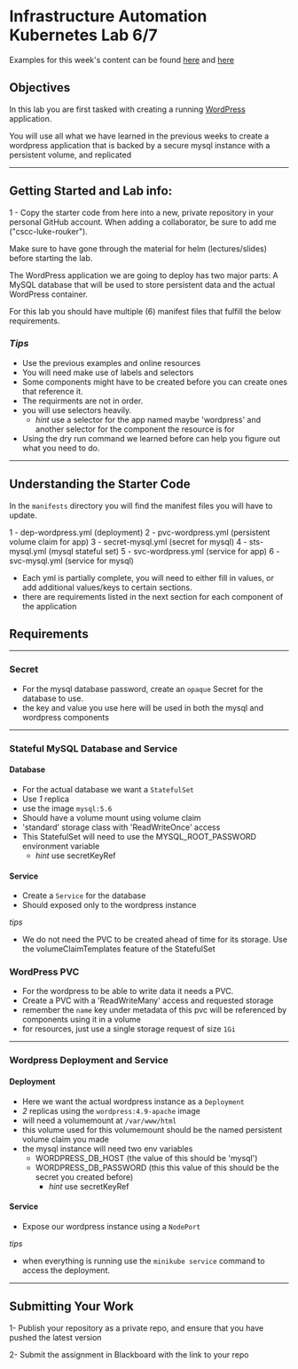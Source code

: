 # Infrastructure Automation Kubernetes Lab 6/7

Examples for this week's content can be found [here](https://github.com/ColumbusStateWorkforceInnovation/infrastructure-kubernetes-week3-examples) and [here](https://github.com/ColumbusStateWorkforceInnovation/infrastructure-kubernetes-week4-examples)

## Objectives

In this lab you are first tasked with creating a running [WordPress][wordpress] application.

You will use all what we have learned in the previous weeks to create a wordpress application that is backed by a secure mysql instance with a persistent volume, and replicated

---
## Getting Started and Lab info:

1 - Copy the starter code from here into a new, private repository in your personal GitHub account. When adding a collaborator, be sure to add me ("cscc-luke-rouker").

Make sure to have gone through the material for helm (lectures/slides) before starting the lab.


The WordPress application we are going to deploy has two major parts: A MySQL database that will be used to store persistent data and the actual WordPress container.

For this lab you should have multiple (6) manifest files that fulfill the below requirements.

### *Tips*
- Use the previous examples and online resources
- You will need make use of labels and selectors
- Some components might have to be created before you can create ones that reference it.
- The requirments are not in order.
- you will use selectors heavily.
  - *hint* use a selector for the app named maybe 'wordpress' and another selector for the component the resource is for
- Using the dry run command we learned before can help you figure out what you need to do.
---

## Understanding the Starter Code

In the `manifests` directory you will find the manifest files you will have to update.

1 - dep-wordpress.yml (deployment)
2 - pvc-wordpress.yml (persistent volume claim for app)
3 - secret-mysql.yml (secret for mysql)
4 - sts-mysql.yml (mysql stateful set)
5 - svc-wordpress.yml (service for app)
6 - svc-mysql.yml (service for mysql)


- Each yml is partially complete, you will need to either fill in values, or add additional values/keys to certain sections.
- there are requirements listed in the next section for each component of the application

## Requirements
---

### Secret
- For the mysql database password, create an `opaque` Secret for the database to use.
- the key and value you use here will be used in both the mysql and wordpress components

---
### Stateful MySQL Database and Service

#### Database
- For the actual database we want a `StatefulSet`
- Use *1* replica
- use the image `mysql:5.6`
- Should have a volume mount using volume claim
- 'standard' storage class with 'ReadWriteOnce' access
- This StatefulSet will need to use the MYSQL_ROOT_PASSWORD environment variable
  - *hint* use secretKeyRef
    

#### Service
- Create a `Service` for the database
- Should exposed only to the wordpress instance
  
*tips*
- We do not need the PVC to be created ahead of time for its storage. Use the volumeClaimTemplates feature of the StatefulSet


### WordPress PVC

- For the wordpress to be able to write data it needs a PVC.
- Create a PVC with a 'ReadWriteMany' access and requested storage
- remember the `name` key under metadata of this pvc will be referenced by components using it in a volume 
- for resources, just use a single storage request of size `1Gi`
---
### Wordpress Deployment and Service
#### Deployment
- Here we want the actual wordpress instance as a `Deployment`
- *2* replicas using the `wordpress:4.9-apache` image
- will need a volumemount at `/var/www/html`
- this volume used for this volumemount should be the named persistent volume claim you made 
- the mysql instance will need two env variables
  - WORDPRESS_DB_HOST (the value of this should be 'mysql')
  - WORDPRESS_DB_PASSWORD (this this value of this should be the secret you created before) 
    - *hint* use secretKeyRef
  
#### Service
- Expose our wordpress instance using a `NodePort`

*tips*
- when everything is running use the `minikube service` command to access the deployment.

---


## Submitting Your Work

1-  Publish your repository as a private repo, and ensure that you have pushed the latest version

2-  Submit the assignment in Blackboard with the link to your repo


[wordpress]: https://wordpress.org/
